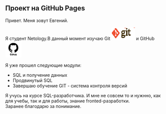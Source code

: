 ## Проект на GitHub Pages  
  
Привет. Меня зовут Евгений.
    
Я студент Netology.В данный момент изучаю Git   ![git](img/GIT.png) и GitHub ![github](img/GitHub.png)

  
  

Я уже прошел следующие модули:  
* SQL и получение данных
* Продвинутый SQL
* Завершаю обучение GIT - система контроля версий
  


Я учусь на курсе SQL-разработчика. И мне не совсем то и нужнно, как для учебы, так и для работы, знание fronted-разработки.  
Заранее благодарю за понимание. 